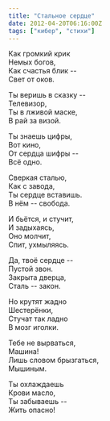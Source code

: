 ```yaml
---
title: "Стальное сердце"
date: 2012-04-20T06:16:00Z
tags: ["кибер", "стихи"]
---
```


Как громкий крик  
Немых богов,  
Как счастья блик --  
Свет от оков.

Ты веришь в сказку --  
Телевизор,  
Ты в лживой маске,  
В рай за визой.

Ты знаешь цифры,  
Вот кино,  
От сердца шифры --  
Всё одно.

Сверкая сталью,  
Как с завода,  
Ты сердце вставишь.  
В нём -- свобода.

И бьётся, и стучит,  
И задыхаясь,  
Оно молчит,  
Спит, ухмыляясь.

Да, твоё сердце --  
Пустой звон.  
Закрыта дверца,  
Сталь -- закон.

Но крутят жадно  
Шестерёнки,  
Стучат так ладно  
В мозг иголки.

Тебе не вырваться,  
Машина!  
Лишь словом брызгаться,  
Мышиным.

Ты охлаждаешь  
Крови масло,  
Ты забываешь --  
Жить опасно!



